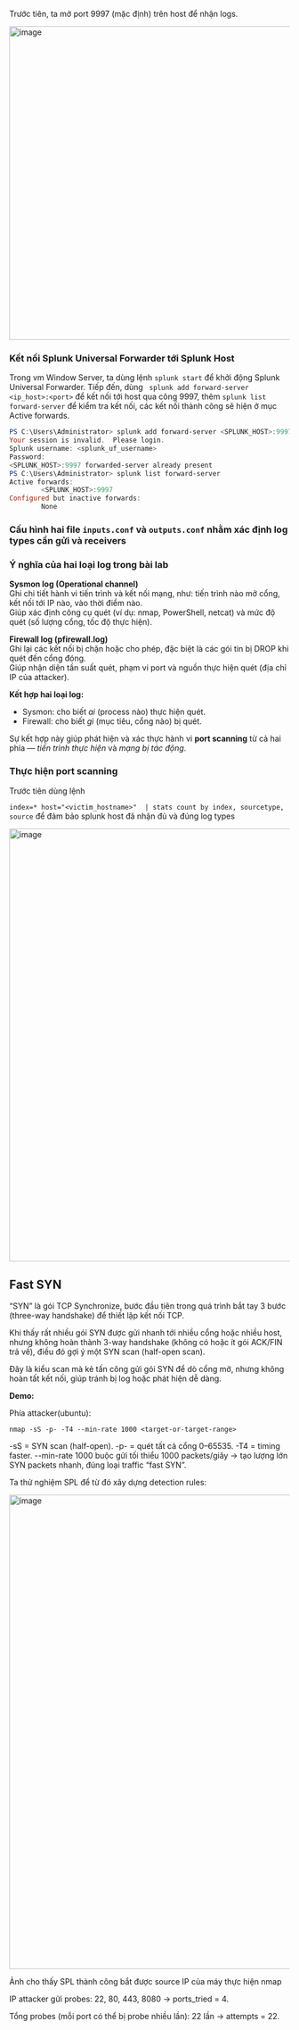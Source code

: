 Trước tiên, ta mở port 9997 (mặc định) trên host để nhận logs. 

<img width="1919" height="562" alt="image" src="https://github.com/user-attachments/assets/55a75b21-123f-4ca7-a758-8567e05fcfd2" />

### Kết nối Splunk Universal Forwarder tới Splunk Host

Trong vm Window Server, ta dùng lệnh `splunk start` để khởi động Splunk Universal Forwarder. Tiếp đến, dùng ` splunk add forward-server <ip_host>:<port>` để kết nối tới host qua công 9997, thêm `splunk list forward-server` để kiểm tra kết nối, các kết nối thành công sẽ hiện ở mục Active forwards.


```powershell
PS C:\Users\Administrator> splunk add forward-server <SPLUNK_HOST>:9997
Your session is invalid.  Please login.
Splunk username: <splunk_uf_username>
Password:
<SPLUNK_HOST>:9997 forwarded-server already present
PS C:\Users\Administrator> splunk list forward-server
Active forwards:
        <SPLUNK_HOST>:9997
Configured but inactive forwards:
        None
```

### Cấu hình hai file `inputs.conf` và `outputs.conf` nhằm xác định log types cần gửi và receivers

### Ý nghĩa của hai loại log trong bài lab

**Sysmon log (Operational channel)**  
Ghi chi tiết hành vi tiến trình và kết nối mạng, như: tiến trình nào mở cổng, kết nối tới IP nào, vào thời điểm nào.  
Giúp xác định công cụ quét (ví dụ: nmap, PowerShell, netcat) và mức độ quét (số lượng cổng, tốc độ thực hiện).

**Firewall log (pfirewall.log)**  
Ghi lại các kết nối bị chặn hoặc cho phép, đặc biệt là các gói tin bị DROP khi quét đến cổng đóng.  
Giúp nhận diện tần suất quét, phạm vi port và nguồn thực hiện quét (địa chỉ IP của attacker).

**Kết hợp hai loại log:**  
- Sysmon: cho biết *ai* (process nào) thực hiện quét.  
- Firewall: cho biết *gì* (mục tiêu, cổng nào) bị quét.  

Sự kết hợp này giúp phát hiện và xác thực hành vi **port scanning** từ cả hai phía — *tiến trình thực hiện* và *mạng bị tác động*.

### Thực hiện port scanning

Trước tiên dùng lệnh

`index=* host="<victim_hostname>" 
| stats count by index, sourcetype, source`
để đảm bảo splunk host đã nhận đủ và đúng log types

<img width="1919" height="776" alt="image" src="https://github.com/user-attachments/assets/eb84aad6-a87f-44d6-a410-bd3e62e6e63f" />

## Fast SYN

“SYN” là gói TCP Synchronize, bước đầu tiên trong quá trình bắt tay 3 bước (three-way handshake) để thiết lập kết nối TCP.

Khi thấy rất nhiều gói SYN được gửi nhanh tới nhiều cổng hoặc nhiều host, nhưng không hoàn thành 3-way handshake (không có hoặc ít gói ACK/FIN trả về), điều đó gợi ý một SYN scan (half-open scan).

Đây là kiểu scan mà kẻ tấn công gửi gói SYN để dò cổng mở, nhưng không hoàn tất kết nối, giúp tránh bị log hoặc phát hiện dễ dàng.

**Demo:**

Phía attacker(ubuntu): 

`nmap -sS -p- -T4 --min-rate 1000 <target-or-target-range>`

-sS = SYN scan (half-open). -p- = quét tất cả cổng 0–65535. -T4 = timing faster. --min-rate 1000 buộc gửi tối thiểu 1000 packets/giây → tạo lượng lớn SYN packets nhanh, đúng loại traffic “fast SYN”.

Ta thử nghiệm SPL để từ đó xây dựng detection rules:

<img width="1918" height="850" alt="image" src="https://github.com/user-attachments/assets/5d9b3c15-ee9a-4aef-ad56-9818ac09a1bf" />

Ảnh cho thấy SPL thành công bắt được source IP của máy thực hiện nmap

IP attacker gửi probes: 22, 80, 443, 8080 → ports_tried = 4.

Tổng probes (mỗi port có thể bị probe nhiều lần): 22 lần → attempts = 22.




